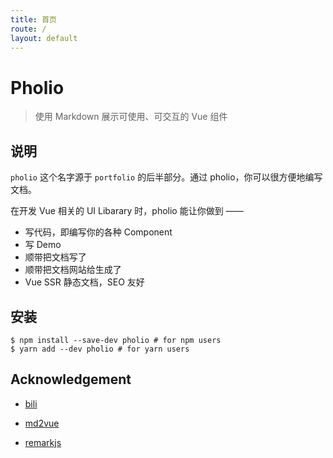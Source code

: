 ```yaml
---
title: 首页
route: /
layout: default
---
```



# Pholio

> 使用 Markdown 展示可使用、可交互的 Vue 组件

## 说明

`pholio` 这个名字源于 `portfolio` 的后半部分。通过 pholio，你可以很方便地编写文档。

在开发 Vue 相关的 UI Libarary 时，pholio 能让你做到 ——

- 写代码，即编写你的各种 Component
- 写 Demo
- 顺带把文档写了
- 顺带把文档网站给生成了
- Vue SSR 静态文档，SEO 友好

## 安装

```shell
$ npm install --save-dev pholio # for npm users
$ yarn add --dev pholio # for yarn users
```

## Acknowledgement

- [bili](https://github.com/egoist/bili)

- [md2vue](https://github.com/AngusFu/md2vue/)

- [remarkjs](https://github.com/remarkjs/)

